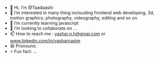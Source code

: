 - 👋 Hi, I’m @Taadaashi
- 👀 I’m interested in many thing inclouding frontend web developing, 3d, motion graphics, photography, videography, editing and so on
- 🌱 I’m currently learning javascript
- 💞️ I’m looking to collaborate on ...
- 📫 How to reach me : yashar.n.h@gmai.com or www.linkedin.com/in/yasharnasim
- 😄 Pronouns:  
- ⚡ Fun fact: ...

<!---
Taadaashi/Taadaashi is a ✨ special ✨ repository because its `README.md` (this file) appears on your GitHub profile.
You can click the Preview link to take a look at your changes.
--->
